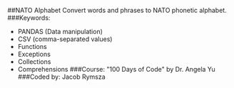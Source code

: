 ##NATO Alphabet
Convert words and phrases to NATO phonetic alphabet.
###Keywords:
* PANDAS (Data manipulation)
* CSV (comma-separated values)
* Functions
* Exceptions
* Collections
* Comprehensions
###Course:
"100 Days of Code" by Dr. Angela Yu
###Coded by:
Jacob Rymsza
